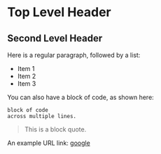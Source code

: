 # Top Level Header

## Second Level Header

Here is a regular paragraph, followed by a list:

- Item 1
- Item 2
- Item 3

You can also have a block of code, as shown here:

```
block of code
across multiple lines.
```
>This is a block quote.

An example URL link: [google](https://www.google.com)
